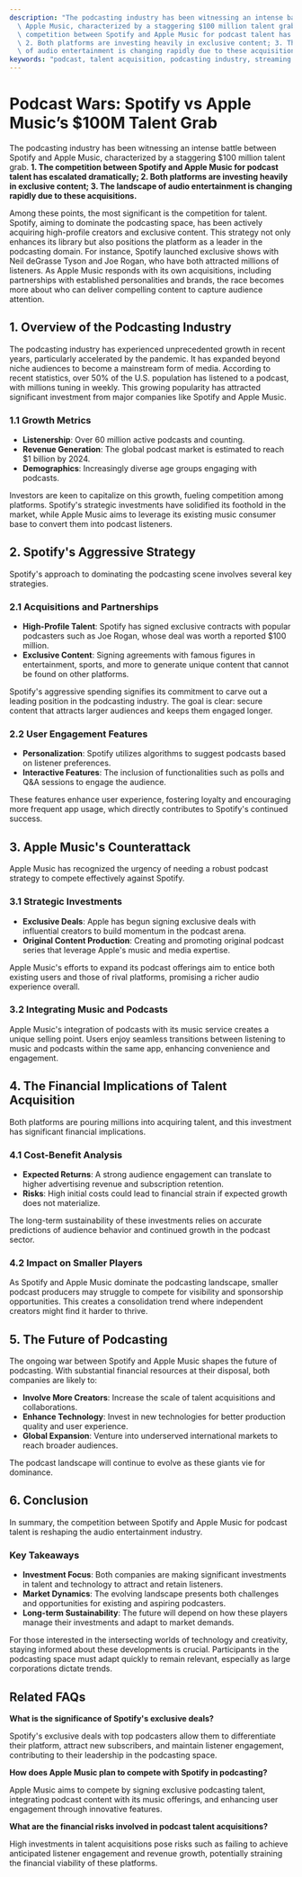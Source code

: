 ```yaml
---
description: "The podcasting industry has been witnessing an intense battle between Spotify and\
  \ Apple Music, characterized by a staggering $100 million talent grab. **1. The\
  \ competition between Spotify and Apple Music for podcast talent has escalated dramatically;\
  \ 2. Both platforms are investing heavily in exclusive content; 3. The landscape\
  \ of audio entertainment is changing rapidly due to these acquisitions.** "
keywords: "podcast, talent acquisition, podcasting industry, streaming services"
---
```

# Podcast Wars: Spotify vs Apple Music’s $100M Talent Grab

The podcasting industry has been witnessing an intense battle between Spotify and Apple Music, characterized by a staggering $100 million talent grab. **1. The competition between Spotify and Apple Music for podcast talent has escalated dramatically; 2. Both platforms are investing heavily in exclusive content; 3. The landscape of audio entertainment is changing rapidly due to these acquisitions.** 

Among these points, the most significant is the competition for talent. Spotify, aiming to dominate the podcasting space, has been actively acquiring high-profile creators and exclusive content. This strategy not only enhances its library but also positions the platform as a leader in the podcasting domain. For instance, Spotify launched exclusive shows with Neil deGrasse Tyson and Joe Rogan, who have both attracted millions of listeners. As Apple Music responds with its own acquisitions, including partnerships with established personalities and brands, the race becomes more about who can deliver compelling content to capture audience attention.

## **1. Overview of the Podcasting Industry**

The podcasting industry has experienced unprecedented growth in recent years, particularly accelerated by the pandemic. It has expanded beyond niche audiences to become a mainstream form of media. According to recent statistics, over 50% of the U.S. population has listened to a podcast, with millions tuning in weekly. This growing popularity has attracted significant investment from major companies like Spotify and Apple Music.

### **1.1 Growth Metrics**

- **Listenership**: Over 60 million active podcasts and counting.
- **Revenue Generation**: The global podcast market is estimated to reach $1 billion by 2024.
- **Demographics**: Increasingly diverse age groups engaging with podcasts.

Investors are keen to capitalize on this growth, fueling competition among platforms. Spotify's strategic investments have solidified its foothold in the market, while Apple Music aims to leverage its existing music consumer base to convert them into podcast listeners.

## **2. Spotify's Aggressive Strategy**

Spotify's approach to dominating the podcasting scene involves several key strategies. 

### **2.1 Acquisitions and Partnerships**

- **High-Profile Talent**: Spotify has signed exclusive contracts with popular podcasters such as Joe Rogan, whose deal was worth a reported $100 million.
- **Exclusive Content**: Signing agreements with famous figures in entertainment, sports, and more to generate unique content that cannot be found on other platforms.

Spotify's aggressive spending signifies its commitment to carve out a leading position in the podcasting industry. The goal is clear: secure content that attracts larger audiences and keeps them engaged longer.

### **2.2 User Engagement Features**

- **Personalization**: Spotify utilizes algorithms to suggest podcasts based on listener preferences.
- **Interactive Features**: The inclusion of functionalities such as polls and Q&A sessions to engage the audience.

These features enhance user experience, fostering loyalty and encouraging more frequent app usage, which directly contributes to Spotify's continued success.

## **3. Apple Music's Counterattack**

Apple Music has recognized the urgency of needing a robust podcast strategy to compete effectively against Spotify. 

### **3.1 Strategic Investments**

- **Exclusive Deals**: Apple has begun signing exclusive deals with influential creators to build momentum in the podcast arena.
- **Original Content Production**: Creating and promoting original podcast series that leverage Apple's music and media expertise.

Apple Music's efforts to expand its podcast offerings aim to entice both existing users and those of rival platforms, promising a richer audio experience overall.

### **3.2 Integrating Music and Podcasts**

Apple Music's integration of podcasts with its music service creates a unique selling point. Users enjoy seamless transitions between listening to music and podcasts within the same app, enhancing convenience and engagement.

## **4. The Financial Implications of Talent Acquisition**

Both platforms are pouring millions into acquiring talent, and this investment has significant financial implications. 

### **4.1 Cost-Benefit Analysis**

- **Expected Returns**: A strong audience engagement can translate to higher advertising revenue and subscription retention.
- **Risks**: High initial costs could lead to financial strain if expected growth does not materialize.

The long-term sustainability of these investments relies on accurate predictions of audience behavior and continued growth in the podcast sector.

### **4.2 Impact on Smaller Players**

As Spotify and Apple Music dominate the podcasting landscape, smaller podcast producers may struggle to compete for visibility and sponsorship opportunities. This creates a consolidation trend where independent creators might find it harder to thrive.

## **5. The Future of Podcasting**

The ongoing war between Spotify and Apple Music shapes the future of podcasting. With substantial financial resources at their disposal, both companies are likely to:

- **Involve More Creators**: Increase the scale of talent acquisitions and collaborations.
- **Enhance Technology**: Invest in new technologies for better production quality and user experience.
- **Global Expansion**: Venture into underserved international markets to reach broader audiences.

The podcast landscape will continue to evolve as these giants vie for dominance.

## **6. Conclusion**

In summary, the competition between Spotify and Apple Music for podcast talent is reshaping the audio entertainment industry. 

### **Key Takeaways**

- **Investment Focus**: Both companies are making significant investments in talent and technology to attract and retain listeners.
- **Market Dynamics**: The evolving landscape presents both challenges and opportunities for existing and aspiring podcasters.
- **Long-term Sustainability**: The future will depend on how these players manage their investments and adapt to market demands.

For those interested in the intersecting worlds of technology and creativity, staying informed about these developments is crucial. Participants in the podcasting space must adapt quickly to remain relevant, especially as large corporations dictate trends.

## Related FAQs

**What is the significance of Spotify's exclusive deals?**

Spotify's exclusive deals with top podcasters allow them to differentiate their platform, attract new subscribers, and maintain listener engagement, contributing to their leadership in the podcasting space.

**How does Apple Music plan to compete with Spotify in podcasting?**

Apple Music aims to compete by signing exclusive podcasting talent, integrating podcast content with its music offerings, and enhancing user engagement through innovative features.

**What are the financial risks involved in podcast talent acquisitions?**

High investments in talent acquisitions pose risks such as failing to achieve anticipated listener engagement and revenue growth, potentially straining the financial viability of these platforms.

